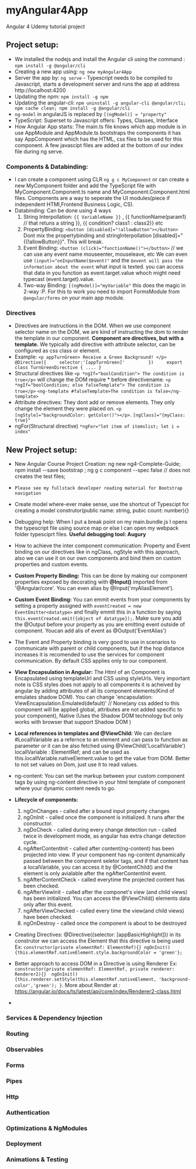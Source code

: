 # myAngular4App
Angular 4 Udemy tutorial project


## Project setup: ##
* We installed the nodejs and install the Angular cli using the command : `npm install -g @angular/cli`
* Creating a new app using: `ng new myAngular4App`
* Server the app by: `ng serve` - Typescript needs to be compiled to Javascript, starts a development server and runs the app at address http://localhost:4200 
* Updating the npm: `npm install -g npm`   
* Updating the angular-cli: `npm uninstall -g angular-cli @angular/cli;  npm cache clean; npm install -g @angular/cli`
* `ng-model` in angularJS is replaced by `[(ngModel)] = "property"`
* TypeScript: Superset to Javascript offers: Types, Classes, Interface
* How Angular App starts: The main.ts file knows which app module is in use AppModule and AppModule.ts bootstraps the components it has say AppComponent which has the HTML, css files to be used for this component. A few javascipt files are added at the bottom of our index file during ng serve.

### Components & Databinding: ###
* I can create a component using CLR `ng g c MyComponent` or can create a new MyComponent folder and add the TypeScript file with MyComponent.Component.ts name and MyComponent.Component.html files. Components are a way to seperate the UI modules(piece if independent HTMl,Frontend Business Logic, CS). 
* Databinding: Can be done using 4 ways
    1. String Interpollation: `{{ VariableName }}` , {{ functionName(param1)  // that retuns a string }}, {{ condition? class1 : class2}} etc
    2. PropertyBinding: `<button [disabled]="!allowButton"></button>` Dont mix the propertybinding and stringInterpollation [disabled]="{{!allowButton}}". This will break. 
    3. Event Binding: `<button (click)="functionName()"></button>`   // we can use any event name mouseenter, mouseleave, etc
       We can even use `(input)="onInputName($event)"`   and the `$event will pass the information about the event` what input is texted. you can access that data in you function as event.target.value whoch might need typecast (<HTMLInputElement>event.target).value. 
    4. Two-way Binding: `[(ngModel)]="myVariable"` this does the magic in 2-way :P. For this to work you need to import FormsModule from `@angular/forms` on your main app module.
    
### Directives ###
* Directives are instructions in the DOM. When we use component selector name on the DOM, we are kind of instructing the dom to render the template in our component. **Component are directives, but with a template.**  We typically add directive with attribute selector, can be configured as css class or element.    
* Example: `<p appTurnGreen> Receive a Green Background! </p>
    @Directive({    
        selector:'[appTurnGreen]'        
    })    
    export class TurnGreenDirective { .... }   `
* Structural directives like  `<p *ngIf="boolCondition"> The condition is true</p>` will change the DOM require * before directivename.     `<p *ngIf="boolCondition; else falseTemplate"> The condition is true</p>`
    `<ng-template #falseTemplate>The condition is false</ng-template>`
* Attribute directives: They dont add or remove elements. They only change the element they were placed on. `<p [ngStyle]="backgroundColor: getColor()"></p>`. `[ngClass]="{myClass: true}"`
* ngFor(Structural directive) `*ngFor="let item of itemslist; let i = index"` 

## New Project setup: 
* New Angular Course Project Creation: ng new ng4-Complete-Guide;  npm install --save bootstrap ; ng g c component --spec false // does not creates the test files; 
* ``Please see my fullstack developer reading material for Bootstrap navigation ``
* Create model where-ever make sense, use the shortcut of Typescipt for creating a model construtor(public name: string, pubic count: number){}
* Debugging help: When I put a break point on my main.bundle.js I opens the typescript file using source map or else I can open my webpack folder typesciprt files. **Useful debugging tool: Augury**
* How to achieve the inter component communication: Property and Event binding on our directives like in ngClass, ngStyle with this approach, also we can use it on our own components and bind them on custom properties and custom events. 
* **Custom Property Binding:** This can be done by making our component properties exposed by decorating with **@Input()** imported from '@Angular/core'. You can even alias by @Input('myAliasElement'). 
* **Custom Event Binding:** You can emmit events from your components by setting a property assigned with `eventCreated = new EventEmitter<datatype>` and finally emmit this in a function by saying `this.eventCreated.emit({object of datatype});`. Make sure you add the @Output before your property as you are emitting event outside of component. Youcan add alis of event as @Output('EventAlias')
* The Event and Property binding is very good to use in scenarios to communicate with parent or child components, but if the hop distance increases it is recomended to use the services for component communication. By default CSS applies only to our component. 
* **View Encapsulation in Angular:** The Html of an Component is Encapsulated using templateUrl and CSS using styleUrls. Very important note is CSS styles does not apply to all components it is acheived by angular by adding attributes of all its component elements(Kind of emulates shadow DOM). You can change 'encapsulation: ViewEncapsulation.Emulated(default)' // None(any css added to this component will be applied global, attributes are not added specific to your component), Native (Uses the Shadow DOM technology but only works with browser that support Shadow DOM )
* **Local references in templates and @ViewChild:** We can declare #LocallVariable as a refernce to an element and can pass to function as parameter or it can be also fetched using @ViewChild('LocallVariable') locallVariable : ElementRef; and can be used as this.locallVariable.nativeElement.value to get the value from DOM. Better to not set values on Dom, just use it to read values. 
* ng-content: You can set the markup between your custom component tags by using ng-content directive in your html template of component where your dynamic content needs to go.

* **Lifecycle of components:** 
    1. ngOnChanges - called after a bound input property changes
    2. ngOnInit - called once the component is initialized. It runs after the constructor. 
    3. ngDoCheck - called during every change detection run - called twice in development mode, as angular has extra change detection cycle. 
    4. ngAfterContentInit - called after content(ng-content) has been projected into view. If your component has ng-content dynamically passed between the component seletor tags, and if that content has a localVariable, you can access it by @ContentChild() and the element is only avialable after the ngAfterContentInit event. 
    5. ngAfterContentCheck - called everytime the projected content has been checked. 
    6. ngAfterViewInit - called after the componet's view (and child views) has been initialized. You can access the @ViewChild() elements data only after this event.
    7. ngAfterViewChecked - called every time the view(and child views) have been checked. 
    8. ngOnDestroy - called once the component is about to be destroyed
* Creating Directives: @Directive({selector: [appBasicHighlight]}) in its construtor we can access the Element that this directive is being used Ex: `constructor(private elementRef: ElementRef){} ngOnInit(){this.elementRef.nativeElement.style.backgroundColor = 'green'};`
* Better approach to access DOM in a Directive is using Renderer Ex: `constructor(private elementRef: ElementRef, private renderer: Renderer2){}  ngOnInit(){this.renderer.setStyle(this.elementRef.nativeElement, 'background-color','green'); }`. More about Render at : https://angular.io/docs/ts/latest/api/core/index/Renderer2-class.html 
* 

### Services & Dependency Injection ###

### Routing ###

### Observables ###

### Forms ###

### Pipes ###

### Http ###

### Authentication ###

### Optimizations & NgModules ###

### Deployment ###

### Animations & Testing ###

